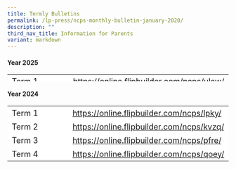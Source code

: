 ```yaml
---
title: Termly Bulletins
permalink: /lp-press/ncps-monthly-bulletin-january-2020/
description: ""
third_nav_title: Information for Parents
variant: markdown
---
```

#### Year 2025
<table border="0" style="font-size: 18px; box-sizing: inherit; border-collapse: collapse; border-spacing: 0px; max-width: 100%; height: 16px; width: 665.188px;"><tbody style="box-sizing: inherit;"><tr style="box-sizing: inherit; background: rgb(255, 255, 255); height: 23px;"><td style="box-sizing: inherit; padding: 5px 10px; width: 326.35px; height: 23px;">Term 1</td><td style="box-sizing: inherit; padding: 5px 10px; width: 200px; height: 23px;"><a target="\_blank" href="https://online.flipbuilder.com/ncps/ulew/">https://online.flipbuilder.com/ncps/ulew/</a></td></tr><tr style="box-sizing: inherit; background: rgb(255, 255, 255); height: 23px;"><td style="box-sizing: inherit; padding: 5px 10px; width: 2000px; height: 23px;">Term 2</td><td style="box-sizing: inherit; padding: 5px 10px; width: 200px; height: 23px;"><a target="\_blank" href="https://online.flipbuilder.com/ncps/bjtq/">https://online.flipbuilder.com/ncps/bjtq/</a></td></tr></tbody></table>



#### Year 2024
<table border="0" style="font-size: 18px; box-sizing: inherit; border-collapse: collapse; border-spacing: 0px; max-width: 100%; height: 161px; width: 665.188px;"><tbody style="box-sizing: inherit;"><tr style="box-sizing: inherit; background: rgb(255, 255, 255); height: 23px;"><td style="box-sizing: inherit; padding: 5px 10px; width: 326.35px; height: 23px;">Term 1</td><td style="box-sizing: inherit; padding: 5px 10px; width: 337.837px; height: 23px;"><a target="\_blank" href="https://online.flipbuilder.com/ncps/lpky/">https://online.flipbuilder.com/ncps/lpky/</a></td></tr><tr style="box-sizing: inherit; background: rgb(255, 255, 255); height: 23px;"><td style="box-sizing: inherit; padding: 5px 10px; width: 326.35px; height: 23px;">Term 2</td><td style="box-sizing: inherit; padding: 5px 10px; width: 337.837px; height: 23px;"><a target="\_blank" href="https://online.flipbuilder.com/ncps/kvzq/">https://online.flipbuilder.com/ncps/kvzq/</a></td></tr><tr style="box-sizing: inherit; background: rgb(255, 255, 255); height: 23px;"><td style="box-sizing: inherit; padding: 5px 10px; width: 326.35px; height: 23px;">Term 3</td><td style="box-sizing: inherit; padding: 5px 10px; width: 337.837px; height: 23px;"><a target="\_blank" href="https://online.flipbuilder.com/ncps/pfre/">https://online.flipbuilder.com/ncps/pfre/</a></td></tr><tr style="box-sizing: inherit; background: rgb(255, 255, 255); height: 23px;"><td style="box-sizing: inherit; padding: 5px 10px; width: 326.35px; height: 23px;">Term 4</td><td style="box-sizing: inherit; padding: 5px 10px; width: 337.837px; height: 23px;"><a target="\_blank" href="https://online.flipbuilder.com/ncps/qoey/">https://online.flipbuilder.com/ncps/qoey/</a></td></tr></tbody></table>